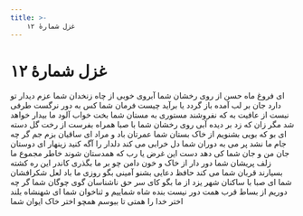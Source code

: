 ```yaml
---
title: >-
    غزل شمارهٔ ۱۲
---
```

# غزل شمارهٔ ۱۲

ای فروغ ماه حسن از روی رخشان شما
آبروی خوبی از چاه زنخدان شما
عزم دیدار تو دارد جان بر لب آمده
باز گردد یا برآید چیست فرمان شما
کس به دور نرگست طرفی نبست از عافیت
به که نفروشند مستوری به مستان شما
بخت خواب آلود ما بیدار خواهد شد مگر
زان که زد بر دیده آبی روی رخشان شما
با صبا همراه بفرست از رخت گل دسته ای
بو که بویی بشنویم از خاک بستان شما
عمرتان باد و مراد ای ساقیان بزم جم
گر چه جام ما نشد پر می به دوران شما
دل خرابی می کند دلدار را آگه کنید
زینهار ای دوستان جان من و جان شما
کی دهد دست این غرض یا رب که همدستان شوند
خاطر مجموع ما زلف پریشان شما
دور دار از خاک و خون دامن چو بر ما بگذری
کاندر این ره کشته بسیارند قربان شما
می کند حافظ دعایی بشنو آمینی بگو
روزی ما باد لعل شکرافشان شما
ای صبا با ساکنان شهر یزد از ما بگو
کای سر حق ناشناسان گوی چوگان شما
گر چه دوریم از بساط قرب همت دور نیست
بنده شاه شماییم و ثناخوان شما
ای شهنشاه بلند اختر خدا را همتی
تا ببوسم همچو اختر خاک ایوان شما

